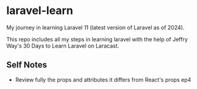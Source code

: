 # laravel-learn

My journey in learning Laravel 11 (latest version of Laravel as of 2024).

This repo includes all my steps in learning laravel with the help of Jeffry Way's 30 Days to Learn Laravel on Laracast.

## Self Notes

- Review fully the props and attributes it differs from React's props ep4
